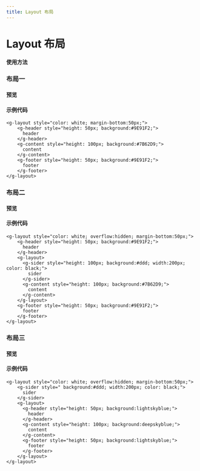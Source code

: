 ```yaml
---
title: Layout 布局
---
```

# Layout 布局

**使用方法**

### 布局一

#### 预览

<ClientOnly>
<layout-demo-1></layout-demo-1>
</ClientOnly>

#### 示例代码

```vue
<g-layout style="color: white; margin-bottom:50px;">
    <g-header style="height: 50px; background:#9E91F2;">
      header
    </g-header>
    <g-content style="height: 100px; background:#7B62D9;">
      content
    </g-content>
    <g-footer style="height: 50px; background:#9E91F2;">
      footer
    </g-footer>
</g-layout>
```

### 布局二

#### 预览

<ClientOnly>
<layout-demo-2></layout-demo-2>
</ClientOnly>

#### 示例代码

```vue
<g-layout style="color: white; overflow:hidden; margin-bottom:50px;">
    <g-header style="height: 50px; background:#9E91F2;">
      header
    </g-header>
    <g-layout>
      <g-sider style="height: 100px; background:#ddd; width:200px; color: black;">
        sider
      </g-sider>
      <g-content style="height: 100px; background:#7B62D9;">
        content
      </g-content>
    </g-layout>
    <g-footer style="height: 50px; background:#9E91F2;">
      footer
    </g-footer>
</g-layout>
```

### 布局三

#### 预览

<ClientOnly>
<layout-demo-3></layout-demo-3>
</ClientOnly>

#### 示例代码

```vue
<g-layout style="color: white; overflow:hidden; margin-bottom:50px;">
    <g-sider style=" background:#ddd; width:200px; color: black;">
      sider
    </g-sider>
    <g-layout>
      <g-header style="height: 50px; background:lightskyblue;">
        header
      </g-header>
      <g-content style="height: 100px; background:deepskyblue;">
        content
      </g-content>
      <g-footer style="height: 50px; background:lightskyblue;">
        footer
      </g-footer>
    </g-layout>
</g-layout>
```
